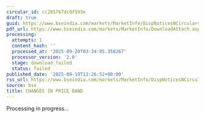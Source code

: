 ```yaml
---
circular_id: cc285767dc0f593e
draft: true
guid: https://www.bseindia.com/markets/MarketInfo/DispNoticesNCirculars.aspx?Noticeid={55BFDED3-ECEC-45D3-AE27-3FCAB2295940}&noticeno=20250919-28&dt=09/19/2025&icount=28&totcount=44&flag=0
pdf_url: https://www.bseindia.com/markets/MarketInfo/DownloadAttach.aspx?id=20250919-28&attachedId=
processing:
  attempts: 1
  content_hash: ''
  processed_at: '2025-09-20T03:34:05.358267'
  processor_version: '2.0'
  stage: download_failed
  status: failed
published_date: '2025-09-19T13:26:52+00:00'
rss_url: https://www.bseindia.com/markets/MarketInfo/DispNoticesNCirculars.aspx?Noticeid={55BFDED3-ECEC-45D3-AE27-3FCAB2295940}&noticeno=20250919-28&dt=09/19/2025&icount=28&totcount=44&flag=0
source: bse
title: CHANGES IN PRICE BAND
---
```


Processing in progress...